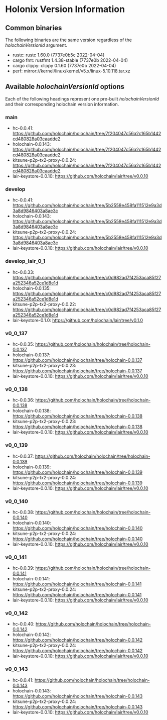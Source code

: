# Holonix Version Information

## Common binaries
The following binaries are the same version regardless of the _holochainVersionId_ argument.

- rustc: rustc 1.60.0 (7737e0b5c 2022-04-04)
- cargo fmt: rustfmt 1.4.38-stable (7737e0b 2022-04-04)
- cargo clippy: clippy 0.1.60 (7737e0b 2022-04-04)
- perf: mirror://kernel/linux/kernel/v5.x/linux-5.10.118.tar.xz

## Available _holochainVersionId_ options
Each of the following headings represent one pre-built _holochainVersionId_ and their corresponding holochain version information.

### main
- hc-0.0.41: https://github.com/holochain/holochain/tree/7f204047c56a2c165b1442cd480828a03caadde2
- holochain-0.0.143: https://github.com/holochain/holochain/tree/7f204047c56a2c165b1442cd480828a03caadde2
- kitsune-p2p-tx2-proxy-0.0.24: https://github.com/holochain/holochain/tree/7f204047c56a2c165b1442cd480828a03caadde2
- lair-keystore-0.0.10: https://github.com/holochain/lair/tree/v0.0.10

### develop
- hc-0.0.41: https://github.com/holochain/holochain/tree/5b2558e458fa111512e9a3d3a8d9846403a8ae3c
- holochain-0.0.143: https://github.com/holochain/holochain/tree/5b2558e458fa111512e9a3d3a8d9846403a8ae3c
- kitsune-p2p-tx2-proxy-0.0.24: https://github.com/holochain/holochain/tree/5b2558e458fa111512e9a3d3a8d9846403a8ae3c
- lair-keystore-0.0.10: https://github.com/holochain/lair/tree/v0.0.10

### develop_lair_0_1
- hc-0.0.33: https://github.com/holochain/holochain/tree/c0d982ad7f4253aca85f27a252346a52ce1d8e1d
- holochain-0.0.135: https://github.com/holochain/holochain/tree/c0d982ad7f4253aca85f27a252346a52ce1d8e1d
- kitsune-p2p-tx2-proxy-0.0.22: https://github.com/holochain/holochain/tree/c0d982ad7f4253aca85f27a252346a52ce1d8e1d
- lair-keystore-0.1.0: https://github.com/holochain/lair/tree/v0.1.0

### v0_0_137
- hc-0.0.35: https://github.com/holochain/holochain/tree/holochain-0.0.137
- holochain-0.0.137: https://github.com/holochain/holochain/tree/holochain-0.0.137
- kitsune-p2p-tx2-proxy-0.0.23: https://github.com/holochain/holochain/tree/holochain-0.0.137
- lair-keystore-0.0.10: https://github.com/holochain/lair/tree/v0.0.10

### v0_0_138
- hc-0.0.36: https://github.com/holochain/holochain/tree/holochain-0.0.138
- holochain-0.0.138: https://github.com/holochain/holochain/tree/holochain-0.0.138
- kitsune-p2p-tx2-proxy-0.0.23: https://github.com/holochain/holochain/tree/holochain-0.0.138
- lair-keystore-0.0.10: https://github.com/holochain/lair/tree/v0.0.10

### v0_0_139
- hc-0.0.37: https://github.com/holochain/holochain/tree/holochain-0.0.139
- holochain-0.0.139: https://github.com/holochain/holochain/tree/holochain-0.0.139
- kitsune-p2p-tx2-proxy-0.0.24: https://github.com/holochain/holochain/tree/holochain-0.0.139
- lair-keystore-0.0.10: https://github.com/holochain/lair/tree/v0.0.10

### v0_0_140
- hc-0.0.38: https://github.com/holochain/holochain/tree/holochain-0.0.140
- holochain-0.0.140: https://github.com/holochain/holochain/tree/holochain-0.0.140
- kitsune-p2p-tx2-proxy-0.0.24: https://github.com/holochain/holochain/tree/holochain-0.0.140
- lair-keystore-0.0.10: https://github.com/holochain/lair/tree/v0.0.10

### v0_0_141
- hc-0.0.39: https://github.com/holochain/holochain/tree/holochain-0.0.141
- holochain-0.0.141: https://github.com/holochain/holochain/tree/holochain-0.0.141
- kitsune-p2p-tx2-proxy-0.0.24: https://github.com/holochain/holochain/tree/holochain-0.0.141
- lair-keystore-0.0.10: https://github.com/holochain/lair/tree/v0.0.10

### v0_0_142
- hc-0.0.40: https://github.com/holochain/holochain/tree/holochain-0.0.142
- holochain-0.0.142: https://github.com/holochain/holochain/tree/holochain-0.0.142
- kitsune-p2p-tx2-proxy-0.0.24: https://github.com/holochain/holochain/tree/holochain-0.0.142
- lair-keystore-0.0.10: https://github.com/holochain/lair/tree/v0.0.10

### v0_0_143
- hc-0.0.41: https://github.com/holochain/holochain/tree/holochain-0.0.143
- holochain-0.0.143: https://github.com/holochain/holochain/tree/holochain-0.0.143
- kitsune-p2p-tx2-proxy-0.0.24: https://github.com/holochain/holochain/tree/holochain-0.0.143
- lair-keystore-0.0.10: https://github.com/holochain/lair/tree/v0.0.10
